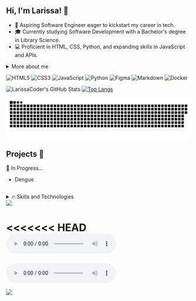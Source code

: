 ## Hi, I'm Larissa! 👋

- 🚀 Aspiring Software Engineer eager to kickstart my career in tech.
- 🎓 Currently studying Software Development with a Bachelor's degree in Library Science.
- 💻 Proficient in HTML, CSS, Python, and expanding skills in JavaScript and APIs.



<details>
<summary>More about me</summary> 
  
- 🌱 Passionate about technology and innovation, committed to continuous learning.
- 👥 Strong communicator and problem solver with a collaborative mindset, adaptable to diverse environments.
- 🌎 Based in Brazil, with dual Italian-Brazilian citizenship, open to opportunities worldwide.
</details>

![HTML5](https://img.shields.io/badge/html5-%23E34F26.svg?style=for-the-badge&logo=html5&logoColor=white) ![CSS3](https://img.shields.io/badge/css3-%231572B6.svg?style=for-the-badge&logo=css3&logoColor=white) ![JavaScript](https://img.shields.io/badge/javascript-%23323330.svg?style=for-the-badge&logo=javascript&logoColor=%23F7DF1E) ![Python](https://img.shields.io/badge/python-3670A0?style=for-the-badge&logo=python&logoColor=ffdd54) ![Figma](https://img.shields.io/badge/figma-%23F24E1E.svg?style=for-the-badge&logo=figma&logoColor=white) ![Markdown](https://img.shields.io/badge/markdown-%23000000.svg?style=for-the-badge&logo=markdown&logoColor=white) ![Docker](https://img.shields.io/badge/docker-%230db7ed.svg?style=for-the-badge&logo=docker&logoColor=white) 


![LarissaCoder's GitHub Stats](https://github-readme-stats.vercel.app/api?username=larissacoder&show_icons=true&hide=contribs,prs&cache_seconds=86400&theme=omni) [![Top Langs](https://github-readme-stats.vercel.app/api/top-langs/?username=larissacoder&layout=compact&theme=omni)](https://github.com/larissacoder/github-readme-stats)

<picture>
  <source media="(prefers-color-scheme: dark)" srcset="https://raw.githubusercontent.com/larissacoder/larissacoder/output/github-contribution-grid-snake-dark.svg">
  <source media="(prefers-color-scheme: light)" srcset="https://raw.githubusercontent.com/larissacoder/larissacoder/output/github-contribution-grid-snake.svg">
  <img alt="github contribution grid snake animation" src="https://raw.githubusercontent.com/larissacoder/larissacoder/output/github-contribution-grid-snake.svg">
</picture>

## Projects 🔗

🔨 In Progress...
 
* Dengue 

##
<details>
<summary>🔥 Skills and Technologies</summary>
</details>

<img src="/images/girlAndBook.gif">

<<<<<<< HEAD
<audio controls autoplay>
  <source src="/sounds/light-rain.mp3" type="audio/mp3">
  Seu navegador não suporta a reprodução de áudio.
=======

<audio controls autoplay loop>
  <source src="/sounds/light-rain.mp3" type="audio/mp3">
>>>>>>> fa6c0c034a1f65877d8741a54a0526877f82f336
</audio>


<!--Art utilizada é de DevianArt () -->
[![](https://visitcount.itsvg.in/api?id=larissacoder&icon=0&color=0)](https://visitcount.itsvg.in)

<!-- ( https://gprm.itsvg.in ) badges: https://github.com/Ileriayo/markdown-badges-->

